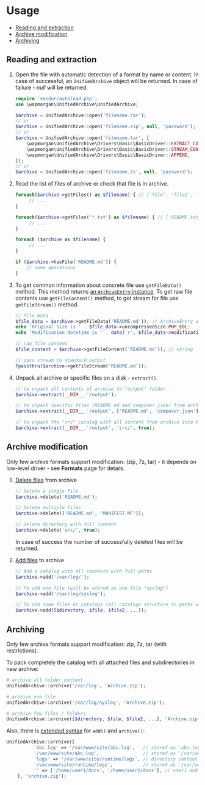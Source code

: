 # Usage

- [Reading and extraction](#reading-and-extraction)
- [Archive modification](#archive-modification)
- [Archiving](#archiving)

## Reading and extraction
1. Open the file with automatic detection of a format by name or content. In case of successful, an `UnifiedArchive`
   object will be returned. In case of failure - _null_ will be returned.

    ```php
    require 'vendor/autoload.php';
    use \wapmorgan\UnifiedArchive\UnifiedArchive;

    $archive = UnifiedArchive::open('filename.rar');
    // or
    $archive = UnifiedArchive::open('filename.zip', null, 'password');
    // or
    $archive = UnifiedArchive::open('filename.tar', [
        \wapmorgan\UnifiedArchive\Drivers\Basic\BasicDriver::EXTRACT_CONTENT,
        \wapmorgan\UnifiedArchive\Drivers\Basic\BasicDriver::STREAM_CONTENT,
        \wapmorgan\UnifiedArchive\Drivers\Basic\BasicDriver::APPEND,
    ]);
    // or
    $archive = UnifiedArchive::open('filename.7z', null, 'password');
    ```

3. Read the list of files of archive or check that file is in archive.

   ```php
   foreach($archive->getFiles() as $filename) { // ['file', 'file2', 'file3', ...]
        // ...
   }
   
   foreach($archive->getFiles('*.txt') as $filename) { // ['README.txt', 'doc.txt', ...]
        // ...
   }
   
   foreach ($archive as $filename) {
        // ...
   }
   
   if ($archive->hasFile('README.md')) {
       // some operations
   }
   ```

4. To get common information about concrete file use `getFileData()` method.
This method returns [an `ArchiveEntry` instance](API.md#ArchiveEntry). 
To get raw file contents use `getFileContent()` method, to get stream for file use `getFileStream()` method.

   ```php
   // file meta
   $file_data = $archive->getFileData('README.md')); // ArchiveEntry with file information
   echo 'Original size is ' . $file_data->uncompressedSize.PHP_EOL;
   echo 'Modification datetime is ' . date('r', $file_data->modificationTime).PHP_EOL;

   // raw file content
   $file_content = $archive->getFileContent('README.md')); // string

   // pass stream to standard output
   fpassthru($archive->getFileStream('README.md'));
   ```

5. Unpack all archive or specific files on a disk - `extract()`.

    ```php
    // to unpack all contents of archive to "output" folder
    $archive->extract(__DIR__.'/output');

    // to unpack specific files (README.md and composer.json) from archive to "output" folder
    $archive->extract(__DIR__.'/output', ['README.md', 'composer.json']);

    // to unpack the "src" catalog with all content from archive into the "sources" catalog on a disk
    $archive->extract(__DIR__.'/output', 'src/', true);
    ```

## Archive modification
Only few archive formats support modification: (zip, 7z, tar) - it depends on low-level driver - see **Formats** page for details.

1. [Delete files](API.md#UnifiedArchive--delete) from archive

    ```php
    // Delete a single file
    $archive->delete('README.md');

    // Delete multiple files
    $archive->delete(['README.md', 'MANIFEST.MF']);

    // Delete directory with full content
    $archive->delete('src/', true);
    ```

    In case of success the number of successfully deleted files will be returned.

2. [Add files](API.md#UnifiedArchive--add) to archive

    ```php
    // Add a catalog with all contents with full paths
    $archive->add('/var/log/');

    // To add one file (will be stored as one file "syslog")
    $archive->add('/var/log/syslog');

    // To add some files or catalogs (all catalogs structure in paths will be kept)
    $archive->add([$directory, $file, $file2, ...]);
    ```

## Archiving
Only few archive formats support modification: zip, 7z, tar (with restrictions).

To pack completely the catalog with all attached files and subdirectories in new archive:

```php
# archive all folder content
UnifiedArchive::archive('/var/log', 'Archive.zip');

# archive one file
UnifiedArchive::archive('/var/log/syslog', 'Archive.zip');

# archive few files / folders
UnifiedArchive::archive([$directory, $file, $file2, ...], 'Archive.zip');
```

Also, there is [extended syntax](API.md#UnifiedArchive--archive) for `add()` and `archive()`:

```php
UnifiedArchive::archive([
          'abc.log' => '/var/www/site/abc.log',   // stored as 'abc.log'
          '/var/www/site/abc.log',                // stored as '/var/www/site/abc.log'
          'logs' => '/var/www/site/runtime/logs', // directory content stored in 'logs' dir
          '/var/www/site/runtime/logs',           // stored as '/var/www/site/runtime/logs'
          '' => ['/home/user1/docs', '/home/user2/docs'], // user1 and user2 docs stored in archive root
    ], 'archive.zip');
```
